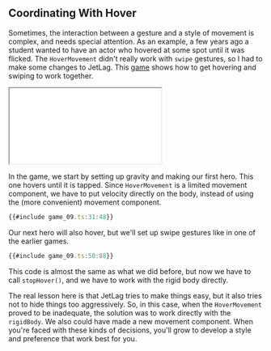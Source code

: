 ## Coordinating With Hover

Sometimes, the interaction between a gesture and a style of movement is complex,
and needs special attention.  As an example, a few years ago a student wanted to
have an actor who hovered at some spot until it was flicked.  The
`HoverMovement` didn't really work with `swipe` gestures, so I had to make some
changes to JetLag.  This [game](game_09.ts) shows how to get hovering and
swiping to work together.

<iframe src="./game_09.iframe.html"></iframe>

In the game, we start by setting up gravity and making our first hero.  This one
hovers until it is tapped.  Since `HoverMovement` is a limited movement
component, we have to put velocity directly on the body, instead of using the
(more convenient) movement component.

```typescript
{{#include game_09.ts:31:48}}
```

Our next hero will also hover, but we'll set up swipe gestures like in one of
the earlier games.

```typescript
{{#include game_09.ts:50:88}}
```

This code is almost the same as what we did before, but now we have to call
`stopHover()`, and we have to work with the rigid body directly.

The real lesson here is that JetLag tries to make things easy, but it also tries
not to hide things too aggressively.  So, in this case, when the `HoverMovement`
proved to be inadequate, the solution was to work directly with the `rigidBody`.
We also could have made a new movement component.  When you're faced with these
kinds of decisions, you'll grow to develop a style and preference that work best
for you.
